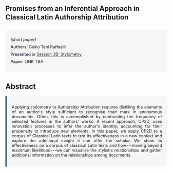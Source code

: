 
<style>    
    h2 {
        margin-top: 0;
        margin-bottom: 1.5rem;
        line-height: 1.3;
    }
    
    h3 {
        margin-top: 2rem;
        margin-bottom: 1rem;
        font-size: 1.4rem;
        font-weight:bold;
    }
    
    .metadata {
        background-color: rgba(96,24,67,0.03);
        padding: 1rem;
        font-size:0.8rem;
        border-radius: 6px;
        margin-bottom: 2rem;
    }
    
    .metadata p {
        margin: 0.5rem 0;
    }
    
    .abstract {
        text-align: justify;
        font-size:0.8rem;
        padding: 1rem;
        background-color: rgba(96,24,67,0.03);
        border-left: 4px solid #2c5282;
        border-radius: 0 6px 6px 0;
    }
    
    strong {
        color: #2d3748;
        font-weight: 600;
    }
</style>
<main role="main">
<h2>Promises from an Inferential Approach in Classical Latin Authorship Attribution</h2>

<section class="metadata">
<p style='font-size:0.8rem'><i>(short paper)</i></p>
<p><strong>Authors:</strong> Giulio Tani Raffaelli</p>
<p><strong>Presented in</strong> <a href="/programme/#session3B">Session 3B: Stylometry</a></p>
<p><strong>Paper:</strong> LINK TBA</p>
</section>

<section>
<h3>Abstract</h3>
<div class="abstract">
<p>Applying stylometry to Authorship Attribution requires distilling the elements of an author's style sufficient to recognise their mark in anonymous documents. Often, this is accomplished by contrasting the frequency of selected features in the authors' works. A recent approach, CP2D, uses innovation processes to infer the author's identity, accounting for their propensity to introduce new elements. In this paper, we apply CP2D to a corpus of Classical Latin texts to test its effectiveness in a new context and explore the additional insight it can offer the scholar. We show its effectiveness on a corpus of classical Latin texts and how---moving beyond maximum likelihood---we can visualise the stylistic relationships and gather additional information on the relationships among documents.</p>
</div>
</section>
</main>